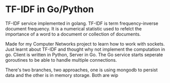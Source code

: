 # TF-IDF in Go/Python

TF-IDF service implemented in golang. TF-IDF is term frequency-inverse document frequency.
It is a numerical statistic used to refelct the importance of a word to a document or collection of documents.

Made for my Computer Networks project to learn how to work with sockets. Just learnt about TF-IDF and thought why not implement the computation in go.
Client is written in Python, Server in Go. The Go service starts seperate goroutines to be able to handle multiple connections.


There's two branches, two approaches, one is using mongodb to persist data and the other is in memory storage. Both are wip
